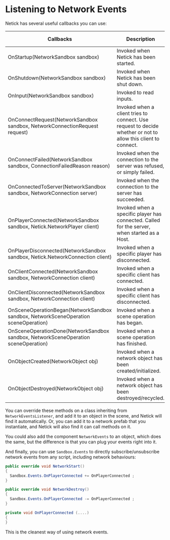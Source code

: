# Listening to Network Events

Netick has several useful callbacks you can use:

| Callbacks                                                                           | Description                                                                                                   | Invoke target |
| ----------------------------------------------------------------------------------- | ------------------------------------------------------------------------------------------------------------- | ------------- |
| OnStartup(NetworkSandbox sandbox)                                                   | Invoked when Netick has been started.                                                                         | Client/Server |
| OnShutdown(NetworkSandbox sandbox)                                                  | Invoked when Netick has been shut down.                                                                       | Client/Server |
| OnInput(NetworkSandbox sandbox)                                                     | Invoked to read inputs.                                                                                       | Client/Server |
| OnConnectRequest(NetworkSandbox sandbox, NetworkConnectionRequest request)          | Invoked when a client tries to connect. Use request to decide whether or not to allow this client to connect. | Server        |
| OnConnectFailed(NetworkSandbox sandbox, ConnectionFailedReason reason)              | Invoked when the connection to the server was refused, or simply failed.                                      | Client        |
| OnConnectedToServer(NetworkSandbox sandbox, NetworkConnection server)               | Invoked when the connection to the server has succeeded.                                                      | Client        |
| OnPlayerConnected(NetworkSandbox sandbox, Netick.NetworkPlayer client)              | Invoked when a specific player has connected. Called for the server, when started as a Host.                  | Server        |
| OnPlayerDisconnected(NetworkSandbox sandbox, Netick.NetworkConnection client)       | Invoked when a specific player has disconnected.                                                              | Server        |
| OnClientConnected(NetworkSandbox sandbox, NetworkConnection client)                 | Invoked when a specific client has connected.                                                                 | Server        |
| OnClientDisconnected(NetworkSandbox sandbox, NetworkConnection client)              | Invoked when a specific client has disconnected.                                                              | Server        |
| OnSceneOperationBegan(NetworkSandbox sandbox, NetworkSceneOperation sceneOperation) | Invoked when a scene operation has began.                                                                     | Client/Server |
| OnSceneOperationDone(NetworkSandbox sandbox, NetworkSceneOperation sceneOperation)  | Invoked when a scene operation has finished.                                                                  | Client/Server |
| OnObjectCreated(NetworkObject obj)                                                  | Invoked when a network object has been created/initialized.                                                   | Client/Server |
| OnObjectDestroyed(NetworkObject obj)                                                | Invoked when a network object has been destroyed/recycled.                                                    | Client/Server |

You can override these methods on a class inheriting from `NetworkEventsListener`, and add it to an object in the scene, and Netick will find it automatically. Or, you can add it to a network prefab that you instantiate, and Netick will also find it can call methods on it.

You could also add the component `NetworkEvents` to an object, which does the same, but the difference is that you can plug your events right into it.

And finally, you can use `Sandbox.Events` to directly subscribe/unsubscribe network events from any script, including network behaviours:

```csharp
public override void NetworkStart()
{
  Sandbox.Events.OnPlayerConnected += OnPlayerConnected ;
}

public override void NetworkDestroy()
{
  Sandbox.Events.OnPlayerConnected -= OnPlayerConnected ;
}

private void OnPlayerConnected (....)
{
}
```

This is the cleanest way of using network events.
